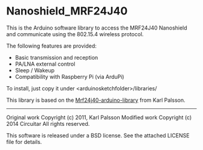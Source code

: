 Nanoshield_MRF24J40
===================

This is the Arduino software library to access the MRF24J40 Nanoshield and communicate using the 802.15.4 wireless protocol.

The following features are provided:

- Basic transmission and reception
- PA/LNA external control
- Sleep / Wakeup
- Compatibility with Raspberry Pi (via ArduPi)

To install, just copy it under &lt;arduinosketchfolder&gt;/libraries/

This library is based on the [Mrf24j40-arduino-library](https://github.com/karlp/Mrf24j40-arduino-library) from Karl Palsson.

---
Original work Copyright (c) 2011, Karl Palsson
Modified work Copyright (c) 2014 Circuitar
All rights reserved.

This software is released under a BSD license. See the attached LICENSE file for details.